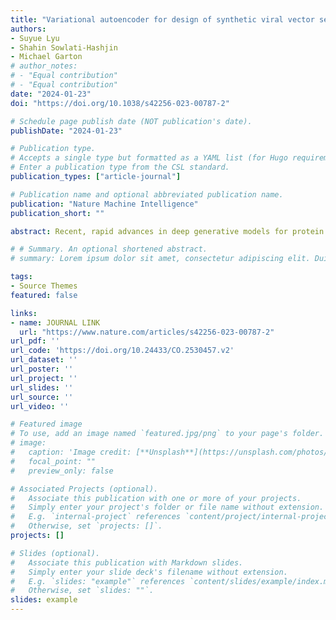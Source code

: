 ```yaml
---
title: "Variational autoencoder for design of synthetic viral vector serotypes"
authors:
- Suyue Lyu
- Shahin Sowlati-Hashjin
- Michael Garton
# author_notes:
# - "Equal contribution"
# - "Equal contribution"
date: "2024-01-23"
doi: "https://doi.org/10.1038/s42256-023-00787-2"

# Schedule page publish date (NOT publication's date).
publishDate: "2024-01-23"

# Publication type.
# Accepts a single type but formatted as a YAML list (for Hugo requirements).
# Enter a publication type from the CSL standard.
publication_types: ["article-journal"]

# Publication name and optional abbreviated publication name.
publication: "Nature Machine Intelligence"
publication_short: ""

abstract: Recent, rapid advances in deep generative models for protein design have focused on small proteins with lots of data. Such models perform poorly on large proteins with limited natural sequences, for instance, the capsid protein of adenoviruses and adeno-associated virus, which are common delivery vehicles for gene therapy. Generating synthetic viral vector serotypes could overcome the potent pre-existing immune responses that most gene therapy recipients exhibit—a consequence of previous environmental exposure. We present a variational autoencoder (ProteinVAE) that can generate synthetic viral vector serotypes without epitopes for pre-existing neutralizing antibodies. A pre-trained protein language model was incorporated into the encoder to improve data efficiency, and deconvolution-based upsampling was used for decoding to avoid degenerate repetition seen in long protein sequence generation. ProteinVAE is a compact generative model with just 12.4 million parameters and was efficiently trained on the limited natural sequences. Viral protein sequences generated were used to produce structures with thermodynamic stability and viral assembly capability indistinguishable from natural vector counterparts. ProteinVAE can be used to generate a broad range of synthetic serotype sequences without epitopes for pre-existing neutralizing antibodies in the human population, effectively addressing one of the major challenges of gene therapy. It could be used more broadly to generate different types of viral vector, and any large, therapeutically valuable proteins, where available data are sparse.

# # Summary. An optional shortened abstract.
# summary: Lorem ipsum dolor sit amet, consectetur adipiscing elit. Duis posuere tellus ac convallis placerat. Proin tincidunt magna sed ex sollicitudin condimentum.

tags:
- Source Themes
featured: false

links:
- name: JOURNAL LINK
  url: "https://www.nature.com/articles/s42256-023-00787-2"
url_pdf: ''
url_code: 'https://doi.org/10.24433/CO.2530457.v2'
url_dataset: ''
url_poster: ''
url_project: ''
url_slides: ''
url_source: ''
url_video: ''

# Featured image
# To use, add an image named `featured.jpg/png` to your page's folder. 
# image:
#   caption: 'Image credit: [**Unsplash**](https://unsplash.com/photos/jdD8gXaTZsc)'
#   focal_point: ""
#   preview_only: false

# Associated Projects (optional).
#   Associate this publication with one or more of your projects.
#   Simply enter your project's folder or file name without extension.
#   E.g. `internal-project` references `content/project/internal-project/index.md`.
#   Otherwise, set `projects: []`.
projects: []

# Slides (optional).
#   Associate this publication with Markdown slides.
#   Simply enter your slide deck's filename without extension.
#   E.g. `slides: "example"` references `content/slides/example/index.md`.
#   Otherwise, set `slides: ""`.
slides: example
---
```


<!-- {{% callout note %}}
Click the *Cite* button above to demo the feature to enable visitors to import publication metadata into their reference management software.
{{% /callout %}}

{{% callout note %}}
Create your slides in Markdown - click the *Slides* button to check out the example.
{{% /callout %}}

Add the publication's **full text** or **supplementary notes** here. You can use rich formatting such as including [code, math, and images](https://docs.hugoblox.com/content/writing-markdown-latex/). -->
